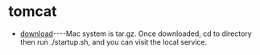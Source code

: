 # tomcat
- [download](https://tomcat.apache.org/download-80.cgi)----Mac system is tar.gz. Once downloaded, cd to directory then run ./startup.sh, and you can visit the local service.
